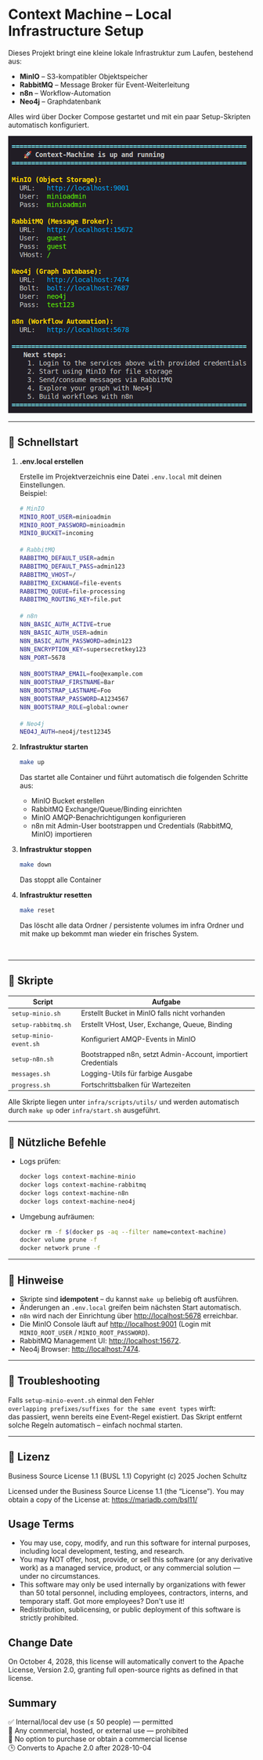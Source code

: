# Context Machine – Local Infrastructure Setup

Dieses Projekt bringt eine kleine lokale Infrastruktur zum Laufen, bestehend aus:

- **MinIO** – S3-kompatibler Objektspeicher  
- **RabbitMQ** – Message Broker für Event-Weiterleitung  
- **n8n** – Workflow-Automation  
- **Neo4j** – Graphdatenbank  

Alles wird über Docker Compose gestartet und mit ein paar Setup-Skripten automatisch konfiguriert.


![alt text](screenshot.png)


---

## 🚀 Schnellstart

1. **.env.local erstellen**

   Erstelle im Projektverzeichnis eine Datei `.env.local` mit deinen Einstellungen.  
   Beispiel:

   ~~~bash
   # MinIO
   MINIO_ROOT_USER=minioadmin
   MINIO_ROOT_PASSWORD=minioadmin
   MINIO_BUCKET=incoming

   # RabbitMQ
   RABBITMQ_DEFAULT_USER=admin
   RABBITMQ_DEFAULT_PASS=admin123
   RABBITMQ_VHOST=/
   RABBITMQ_EXCHANGE=file-events
   RABBITMQ_QUEUE=file-processing
   RABBITMQ_ROUTING_KEY=file.put

   # n8n
   N8N_BASIC_AUTH_ACTIVE=true
   N8N_BASIC_AUTH_USER=admin
   N8N_BASIC_AUTH_PASSWORD=admin123
   N8N_ENCRYPTION_KEY=supersecretkey123
   N8N_PORT=5678

   N8N_BOOTSTRAP_EMAIL=foo@example.com
   N8N_BOOTSTRAP_FIRSTNAME=Bar
   N8N_BOOTSTRAP_LASTNAME=Foo
   N8N_BOOTSTRAP_PASSWORD=A1234567
   N8N_BOOTSTRAP_ROLE=global:owner

   # Neo4j
   NEO4J_AUTH=neo4j/test12345
   ~~~

2. **Infrastruktur starten**

   ~~~bash
   make up
   ~~~

   Das startet alle Container und führt automatisch die folgenden Schritte aus:
   - MinIO Bucket erstellen  
   - RabbitMQ Exchange/Queue/Binding einrichten  
   - MinIO AMQP-Benachrichtigungen konfigurieren  
   - n8n mit Admin-User bootstrappen und Credentials (RabbitMQ, MinIO) importieren  


3. **Infrastruktur stoppen**

   ~~~bash
   make down
   ~~~

   Das stoppt alle Container


4. **Infrastruktur resetten**

   ~~~bash
   make reset
   ~~~

   Das löscht alle data Ordner / persistente volumes im infra Ordner und mit make up bekommt man wieder ein frisches System.

<br>
   

---

## 🧩 Skripte

| Script | Aufgabe |
|--------|----------|
| `setup-minio.sh` | Erstellt Bucket in MinIO falls nicht vorhanden |
| `setup-rabbitmq.sh` | Erstellt VHost, User, Exchange, Queue, Binding |
| `setup-minio-event.sh` | Konfiguriert AMQP-Events in MinIO |
| `setup-n8n.sh` | Bootstrapped n8n, setzt Admin-Account, importiert Credentials |
| `messages.sh` | Logging-Utils für farbige Ausgabe |
| `progress.sh` | Fortschrittsbalken für Wartezeiten |

Alle Skripte liegen unter `infra/scripts/utils/` und werden automatisch durch `make up` oder `infra/start.sh` ausgeführt.

---

## 🧰 Nützliche Befehle

- Logs prüfen:
  ~~~bash
  docker logs context-machine-minio
  docker logs context-machine-rabbitmq
  docker logs context-machine-n8n
  docker logs context-machine-neo4j
  ~~~

- Umgebung aufräumen:
  ~~~bash
  docker rm -f $(docker ps -aq --filter name=context-machine)
  docker volume prune -f
  docker network prune -f
  ~~~

---

## 🧠 Hinweise

- Skripte sind **idempotent** – du kannst `make up` beliebig oft ausführen.  
- Änderungen an `.env.local` greifen beim nächsten Start automatisch.  
- `n8n` wird nach der Einrichtung über [http://localhost:5678](http://localhost:5678) erreichbar.  
- Die MinIO Console läuft auf [http://localhost:9001](http://localhost:9001) (Login mit `MINIO_ROOT_USER` / `MINIO_ROOT_PASSWORD`).  
- RabbitMQ Management UI: [http://localhost:15672](http://localhost:15672).  
- Neo4j Browser: [http://localhost:7474](http://localhost:7474).

---

## 🧼 Troubleshooting

Falls `setup-minio-event.sh` einmal den Fehler  
`overlapping prefixes/suffixes for the same event types` wirft:  
das passiert, wenn bereits eine Event-Regel existiert. Das Skript entfernt solche Regeln automatisch – einfach nochmal starten.

---

## 📜 Lizenz

Business Source License 1.1 (BUSL 1.1)
Copyright (c) 2025 Jochen Schultz

Licensed under the Business Source License 1.1 (the “License”).
You may obtain a copy of the License at:
https://mariadb.com/bsl11/

Usage Terms
------------
- You may use, copy, modify, and run this software for internal purposes,
  including local development, testing, and research.
- You may NOT offer, host, provide, or sell this software (or any derivative work)
  as a managed service, product, or any commercial solution — under no circumstances.
- This software may only be used internally by organizations with
  fewer than 50 total personnel, including employees, contractors, interns,
  and temporary staff.
  Got more employees? Don't use it!
- Redistribution, sublicensing, or public deployment of this software
  is strictly prohibited.

Change Date
------------
On October 4, 2028, this license will automatically convert to the
Apache License, Version 2.0, granting full open-source rights as defined
in that license.

Summary
--------
✅ Internal/local dev use (≤ 50 people) — permitted  
🚫 Any commercial, hosted, or external use — prohibited  
🚫 No option to purchase or obtain a commercial license  
🕒 Converts to Apache 2.0 after 2028-10-04
